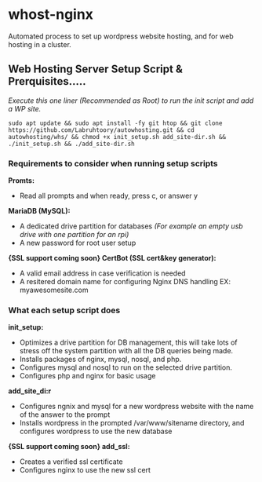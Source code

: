 # whost-nginx

 Automated process to set up wordpress website hosting, and for web hosting in a cluster.
 
 
 
 
 
 ## Web Hosting Server Setup Script & Prerquisites.....
 
 *Execute this one liner (Recommended as Root) to run the init script and add a WP site.*
                        
    sudo apt update && sudo apt install -fy git htop && git clone https://github.com/Labruhtoory/autowhosting.git && cd autowhosting/whs/ && chmod +x init_setup.sh add_site-dir.sh && ./init_setup.sh && ./add_site-dir.sh


### Requirements to consider when running setup scripts

**Promts:**
   - Read all prompts and when ready, press c, or answer y

**MariaDB (MySQL):**
   - A dedicated drive partition for databases *(For example an empty usb drive with one partition for an rpi)*
   - A new password for root user setup

**{SSL support coming soon} CertBot (SSL cert&key generator):**
   - A valid email address in case verification is needed
   - A resitered domain name for configuring Nginx DNS handling EX: myawesomesite.com


### What each setup script does

**init_setup:**
   - Optimizes a drive partition for DB management, this will take lots of stress off the system partition with all the DB queries being made.
   - Installs packages of nginx, mysql, nosql, and php.
   - Configures mysql and nosql to run on the selected drive partition.
   - Configures php and nginx for basic usage

**add_site_di:r**
   - Configures ngnix and mysql for a new wordpress website with the name of the answer to the prompt
   - Installs wordpress in the prompted /var/www/sitename directory, and configures wordpress to use the new database

**{SSL support coming soon} add_ssl:**
   - Creates a verified ssl certificate
   - Configures nginx to use the new ssl cert

